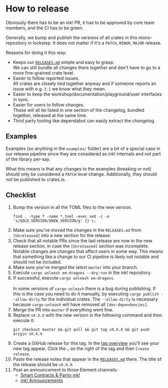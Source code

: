 # How to release

Obviously there has to be an ink! PR, it has to be approved by core team
members, and the CI has to be green.

Generally, we bump and publish the versions of all crates in this
mono-repository in lockstep.
It does not matter if it's a `PATCH`, `MINOR`, `MAJOR` release.

Reasons for doing it this way:
* Keeps our [`RELEASES.md`](https://github.com/paritytech/ink/blob/master/RELEASES.md)
  simple and easy to grasp.<br>
  We can still bundle all changes there together and don't have to go to a
  more fine-grained crate level.
* Easier to follow reported issues.<br>
  All crates are closely tied together anyway and if someone reports an issue with
  e.g. `3.1` we know what they mean.
* Easier to keep the workshop/documentation/playground/user interfaces in sync.
* Easier for users to follow changes.<br>
  Those will all be listed in one section of the changelog, bundled together,
  released at the same time.
* Third party tooling like dependabot can easily extract the changelog.

## Examples
Examples (so anything in the `examples/` folder) are a bit of a special case in our
release pipeline since they are considered as ink! internals and not part of the library
per-say.

What this means is that any changes to the examples (breaking or not) should only be
considered a `PATCH` level change. Additionally, they should not be published to
crates.io.

## Checklist

1. Bump the version in all the TOML files to the new version.
    ```
    find . -type f -name *.toml -exec sed -i -e 's/$OLD_VERSION/$NEW_VERSION/g' {} \;
    ```
1. Make sure you've moved the changes in the `RELEASES.md` from `[Unreleased]` into a new
   section for the release.
1. Check that all notable PRs since the last release are now in the new release section,
   in case the `[Unreleased]` section was incomplete.<br>
   Notable changes are changes that affect users in some way. This means that something
   like a change to our CI pipeline is likely not notable and should not be included.
1. Make sure you've merged the latest `master` into your branch.
1. Execute `cargo unleash em-dragons --dry-run` in the ink! repository.
1. If successful, execute `cargo unleash em-dragons`.<br><br>
   In some versions of `cargo-unleash` there is a bug during publishing.
   If this is the case you need to do it manually, by executing `cargo publish --allow-dirty`
   for the individual crates. The `--allow-dirty` is necessary because `cargo-unleash`
   will have removed all `[dev-dependencies]`.
1. Merge the PR into `master` if everything went fine.
1. Replace `vX.X.X` with the new version in the following command and then execute it:
    ```
    git checkout master && git pull && git tag vX.X.X && git push origin vX.X.X
    ```
1. Create a GitHub release for this tag. In the [tag overview](https://github.com/paritytech/ink/tags)
   you'll see your new tag appear. Click the `…` on the right of the tag and then `Create release`.
1. Paste the release notes that appear in the [`RELEASES.md`](https://github.com/paritytech/ink/blob/master/RELEASES.md)
   there. The title of the release should be `vX.X.X`.
1. Post an announcement to those Element channels:
    * [Smart Contracts & Parity ink!](https://matrix.to/#/#ink:matrix.parity.io)
    * [ink! Announcements](https://matrix.to/#/#ink-announcements:matrix.parity.io)
